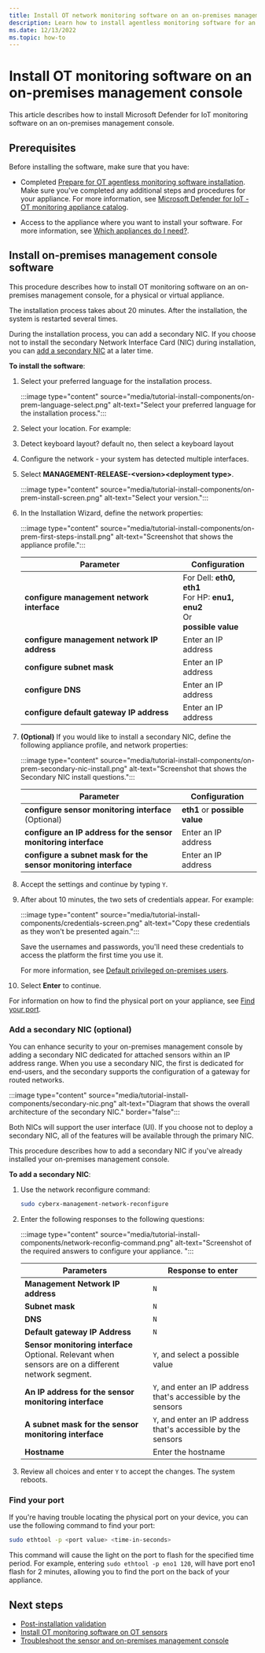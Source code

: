 ```yaml
---
title: Install OT network monitoring software on an on-premises management console - Microsoft Defender for IoT
description: Learn how to install agentless monitoring software for an on-premises management console for Microsoft Defender for IoT. Use this article if you're reinstalling software on a pre-configured appliance, or if you've chosen to install software on your own appliances.
ms.date: 12/13/2022
ms.topic: how-to
---
```


# Install OT monitoring software on an on-premises management console

This article describes how to install Microsoft Defender for IoT monitoring software on an on-premises management console.

## Prerequisites

Before installing the software, make sure that you have:

- Completed [Prepare for OT agentless monitoring software installation](how-to-prepare-for-ot-software-installation.md). Make sure you've completed any additional steps and procedures for your appliance. For more information, see [Microsoft Defender for IoT - OT monitoring appliance catalog](appliance-catalog/index.yml).

- Access to the appliance where you want to install your software. For more information, see [Which appliances do I need?](ot-appliance-sizing.md).

## Install on-premises management console software

This procedure describes how to install OT monitoring software on an on-premises management console, for a physical or virtual appliance.

The installation process takes about 20 minutes. After the installation, the system is restarted several times.

During the installation process, you can add a secondary NIC. If you choose not to install the secondary Network Interface Card (NIC) during installation, you can [add a secondary NIC](#add-a-secondary-nic-optional) at a later time.

**To install the software**:

1. Select your preferred language for the installation process.

   :::image type="content" source="media/tutorial-install-components/on-prem-language-select.png" alt-text="Select your preferred language for the installation process.":::

1. Select your location. For example:

1. Detect keyboard layout?  default no, then select a keyboard layout 

1. Configure the network - your system has detected multiple interfaces. 

1. Select **MANAGEMENT-RELEASE-\<version\>\<deployment type\>**.

   :::image type="content" source="media/tutorial-install-components/on-prem-install-screen.png" alt-text="Select your version.":::

1. In the Installation Wizard, define the network properties:

   :::image type="content" source="media/tutorial-install-components/on-prem-first-steps-install.png" alt-text="Screenshot that shows the appliance profile.":::

   | Parameter | Configuration |
   |--|--|
   | **configure management network interface** | For Dell: **eth0, eth1** <br /> For HP: **enu1, enu2** <br>  Or <br />**possible value** |
   | **configure management network IP address** | Enter an IP address |
   | **configure subnet mask** | Enter an IP address|
   | **configure DNS** | Enter an IP address |
   | **configure default gateway IP address** | Enter an IP address|

1. **(Optional)** If you would like to install a secondary NIC, define the following appliance profile, and network properties:

    :::image type="content" source="media/tutorial-install-components/on-prem-secondary-nic-install.png" alt-text="Screenshot that shows the Secondary NIC install questions.":::

   | Parameter | Configuration |
   |--|--|
   | **configure sensor monitoring interface** (Optional) | **eth1** or **possible value** |
   | **configure an IP address for the sensor monitoring interface** | Enter an IP address |
   | **configure a subnet mask for the sensor monitoring interface** | Enter an IP address |

1. Accept the settings and continue by typing `Y`.

1. After about 10 minutes, the two sets of credentials appear. For example:

   :::image type="content" source="media/tutorial-install-components/credentials-screen.png" alt-text="Copy these credentials as they won't be presented again.":::

   Save the usernames and passwords, you'll need these credentials to access the platform the first time you use it.

    For more information, see [Default privileged on-premises users](roles-on-premises.md#default-privileged-on-premises-users).

1. Select **Enter** to continue.

For information on how to find the physical port on your appliance, see [Find your port](#find-your-port).

### Add a secondary NIC (optional)

You can enhance security to your on-premises management console by adding a secondary NIC dedicated for attached sensors within an IP address range. When you use a secondary NIC, the first is dedicated for end-users, and the secondary supports the configuration of a gateway for routed networks.

:::image type="content" source="media/tutorial-install-components/secondary-nic.png" alt-text="Diagram that shows the overall architecture of the secondary NIC." border="false":::

Both NICs will support the user interface (UI). If you choose not to deploy a secondary NIC, all of the features will be available through the primary NIC.

This procedure describes how to add a secondary NIC if you've already installed your on-premises management console.

**To add a secondary NIC**:

1. Use the network reconfigure command:

    ```bash
    sudo cyberx-management-network-reconfigure
    ```

1. Enter the following responses to the following questions:

    :::image type="content" source="media/tutorial-install-components/network-reconfig-command.png" alt-text="Screenshot of the required answers to configure your appliance. ":::

    | Parameters | Response to enter |
    |--|--|
    | **Management Network IP address** | `N` |
    | **Subnet mask** | `N` |
    | **DNS** | `N` |
    | **Default gateway IP Address** | `N` |
    | **Sensor monitoring interface** <br>Optional. Relevant when sensors are on a different network segment.| `Y`, and select a possible value |
    | **An IP address for the sensor monitoring interface** | `Y`, and enter an IP address that's  accessible by the sensors|
    | **A subnet mask for the sensor monitoring interface** | `Y`, and enter an IP address that's  accessible by the sensors|
    | **Hostname** | Enter the hostname |

1. Review all choices and enter `Y` to accept the changes. The system reboots.

### Find your port

If you're having trouble locating the physical port on your device, you can use the following command to find your port:

```bash
sudo ethtool -p <port value> <time-in-seconds>
```

This command will cause the light on the port to flash for the specified time period. For example, entering `sudo ethtool -p eno1 120`, will have port eno1 flash for 2 minutes, allowing you to find the port on the back of your appliance.

## Next steps

- [Post-installation validation](how-to-validate-post-install-ot-software.md)
- [Install OT monitoring software on OT sensors](how-to-install-software.md)
- [Troubleshoot the sensor and on-premises management console](how-to-troubleshoot-the-sensor-and-on-premises-management-console.md)